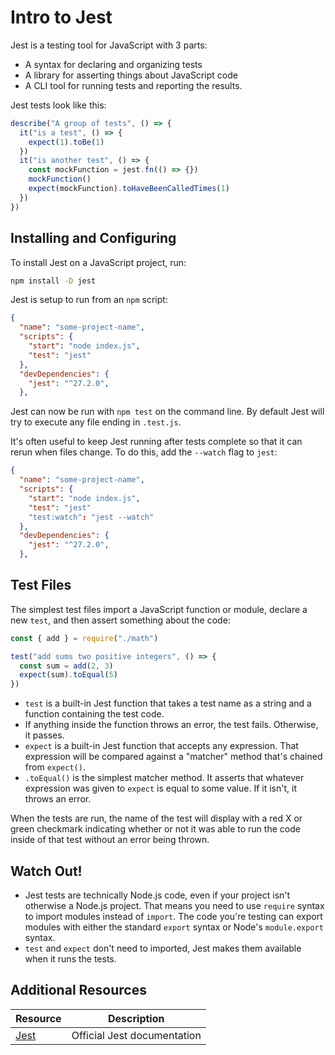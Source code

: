 # Intro to Jest

Jest is a testing tool for JavaScript with 3 parts:

* A syntax for declaring and organizing tests
* A library for asserting things about JavaScript code
* A CLI tool for running tests and reporting the results.

Jest tests look like this:

```js
describe("A group of tests", () => {
  it("is a test", () => {
    expect(1).toBe(1)
  })
  it("is another test", () => {
    const mockFunction = jest.fn(() => {})
    mockFunction()
    expect(mockFunction).toHaveBeenCalledTimes(1)
  })
})
```

## Installing and Configuring

To install Jest on a JavaScript project, run:

```bash
npm install -D jest
```

Jest is setup to run from an `npm` script:

```json
{
  "name": "some-project-name",
  "scripts": {
    "start": "node index.js",
    "test": "jest"
  },
  "devDependencies": {
    "jest": "^27.2.0",
  },
```

Jest can now be run with `npm test` on the command line. By default Jest will try to execute any file ending in `.test.js`.

It's often useful to keep Jest running after tests complete so that it can rerun when files change. To do this, add the `--watch` flag to `jest`:

```json
{
  "name": "some-project-name",
  "scripts": {
    "start": "node index.js",
    "test": "jest"
    "test:watch": "jest --watch"
  },
  "devDependencies": {
    "jest": "^27.2.0",
  },
```

## Test Files

The simplest test files import a JavaScript function or module, declare a new `test`, and then assert something about the code:

```js
const { add } = require("./math")

test("add sums two positive integers", () => {
  const sum = add(2, 3)
  expect(sum).toEqual(5)
})
```

* `test` is a built-in Jest function that takes a test name as a string and a function containing the test code.
* If anything inside the function throws an error, the test fails. Otherwise, it passes.
* `expect` is a built-in Jest function that accepts any expression. That expression will be compared against a "matcher" method that's chained from `expect()`.
* `.toEqual()` is the simplest matcher method. It asserts that whatever expression was given to `expect` is equal to some value. If it isn't, it throws an error.

When the tests are run, the name of the test will display with a red X or green checkmark indicating whether or not it was able to run the code inside of that test without an error being thrown.

## Watch Out!

* Jest tests are technically Node.js code, even if your project isn't otherwise a Node.js project. That means you need to use `require` syntax to import modules instead of `import`. The code you're testing can export modules with either the standard `export` syntax or Node's `module.export` syntax.
* `test` and `expect` don't need to imported, Jest makes them available when it runs the tests.

## Additional Resources

| Resource | Description |
| --- | --- |
| [Jest](https://jestjs.io/) | Official Jest documentation |
